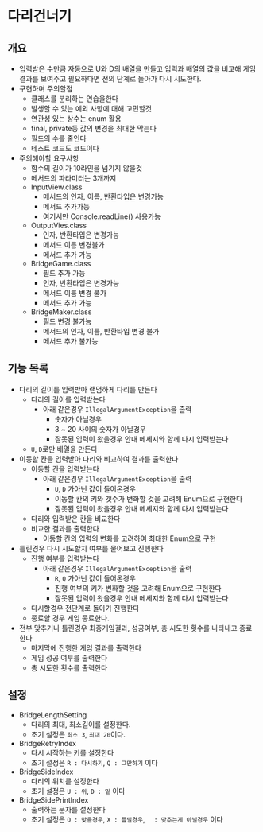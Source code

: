 # 다리건너기
## 개요
- 입력받은 수만큼 자동으로 U와 D의 배열을 만들고 입력과 배열의 값을 비교해 게임 결과를 보여주고 필요하다면 전의 단계로 돌아가 다시 시도한다.
- 구현하며 주의할점
  - 클래스를 분리하는 연습을한다
  - 발생할 수 있는 예외 사항에 대해 고민할것
  - 연관성 있는 상수는 enum 활용
  - final, private등 값의 변경을 최대한 막는다
  - 필드의 수를 줄인다
  - 테스트 코드도 코드이다
- 주의해야할 요구사항
  - 함수의 길이가 10라인을 넘기지 않을것
  - 메서드의 파라미터는 3개까지
  - InputView.class
    - 메서드의 인자, 이름, 반환타입은 변경가능
    - 메서드 추가가능
    - 여기서만 Console.readLine() 사용가능
  - OutputVies.class
    - 인자, 반환타입은 변경가능
    - 메서드 이름 변경불가 
    - 메서드 추가 가능
  - BridgeGame.class
    - 필드 추가 가능
    - 인자, 반환타입은 변경가능
    - 메서드 이름 변경 불가
    - 메서드 추가 가능
  - BridgeMaker.class
    - 필드 변경 불가능
    - 메서드의 인자, 이름, 반환타입 변경 불가
    - 메서드 추가 불가능
  
## 기능 목록
- 다리의 길이를 입력받아 랜덤하게 다리를 만든다
  - 다리의 길이를 입력받는다
    - 아래 같은경우 `IllegalArgumentException`을 출력
      - 숫자가 아닐경우
      - 3 ~ 20 사이의 숫자가 아닐경우
      - 잘못된 입력이 왔을경우 안내 메세지와 함께 다시 입력받는다
  - `U`, `D`로만 배열을 만든다
- 이동할 칸을 입력받아 다리와 비교하여 결과를 출력한다
  - 이동할 칸을 입력받는다
    - 아래 같은경우 `IllegalArgumentException`을 출력
      - `U`, `D` 가아닌 값이 들어온경우
      - 이동할 칸의 키와 갯수가 변화할 것을 고려해 Enum으로 구현한다
      - 잘못된 입력이 왔을경우 안내 메세지와 함께 다시 입력받는다
  - 다리와 입력받은 칸을 비교한다
  - 비교한 결과를 출력한다
    - 이동할 칸의 입력의 변화를 고려하여 최대한 Enum으로 구현
- 틀린경우 다시 시도할지 여부를 물어보고 진행한다
  - 진행 여부를 입력받는다
    - 아래 같은경우 `IllegalArgumentException`을 출력
      - `R`, `Q` 가아닌 값이 들어온경우
      - 진행 여부의 키가 변화할 것을 고려해 Enum으로 구현한다
      - 잘못된 입력이 왔을경우 안내 메세지와 함께 다시 입력받는다
  - 다시할경우 전단계로 돌아가 진행한다
  - 종료할 경우 게임 종료한다.
- 전부 맞추거나 틀린경우 최종게임결과, 성공여부, 총 시도한 횟수를 나타내고 종료한다
  - 마지막에 진행한 게임 결과를 출력한다
  - 게임 성공 여부를 출력한다
  - 총 시도한 횟수를 출력한다

## 설정
- BridgeLengthSetting
  - 다리의 최대, 최소길이를 설정한다.
  - 초기 설정은 `최소 3`, `최대 20`이다.
- BridgeRetryIndex
  - 다시 시작하는 키를 설정한다
  - 초기 설정은 `R : 다시하기`, `Q : 그만하기` 이다
- BridgeSideIndex
  - 다리의 위치를 설정한다
  - 초기 설정은 `U : 위`, `D : 밑` 이다
- BridgeSidePrintIndex
  - 출력하는 문자를 설정한다
  - 초기 설정은 `O : 맞을경우`, `X : 틀릴경우`, `  : 맞추는게 아닐경우` 이다